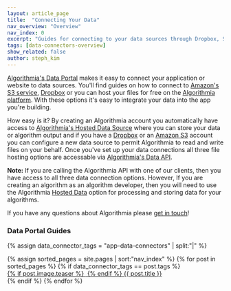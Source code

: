 ```yaml
---
layout: article_page
title:  "Connecting Your Data"
nav_overview: "Overview"
nav_index: 0
excerpt: "Guides for connecting to your data sources through Dropbox, S3, or Algorithmia Hosted Data"
tags: [data-connectors-overview]
show_related: false
author: steph_kim
---
```


<a href="https://algorithmia.com/data">Algorithmia's Data Portal</a> makes it easy to connect your application or website to data sources. You'll find guides on how to connect to <a href="https://aws.amazon.com/s3/">Amazon's S3 service</a>, <a href="https://www.dropbox.com/">Dropbox</a> or you can host your files for free on the <a href="https://algorithmia.com/data/hosted">Algorithmia platform</a>. With these options it's easy to integrate your data into the app you're building.

How easy is it? By creating an Algorithmia account you automatically have access to <a href="https://algorithmia.com/data/hosted">Algorithmia's Hosted Data Source</a> where you can store your data or algorithm output and if you have a <a href="https://www.dropbox.com/">Dropbox</a> or an <a href="https://aws.amazon.com/s3/">Amazon S3</a> account you can configure a new data source to permit Algorithmia to read and write files on your behalf. Once you've set up your data connections all three file hosting options are accessable via <a href="http://docs.algorithmia.com/#data-api-specification">Algorithmia's Data API</a>.

**Note:** If you are calling the Algorithmia API with one of our clients, then you have access to all three data connection options. However, If you are creating an algorithm as an algorithm developer, then you will need to use the Algorithmia <a href="https://algorithmia.com/data/hosted">Hosted Data</a> option for processing and storing data for your algorithms.

If you have any questions about Algorithmia please <a href="mailto:support@algorithmia.com">get in touch</a>!

### Data Portal Guides
{% assign data_connector_tags = "app-data-connectors" | split:"|" %}
<div class="row data-connectors">
  {% assign sorted_pages = site.pages | sort:"nav_index" %}
  {% for post in sorted_pages %}
    {% if data_connector_tags == post.tags %}
      <div class="col-xs-4 col-sm-4 col-md-3">
        <a  href="{{ post.url | relative_url }}" class="lang-tile">
          {% if post.image.teaser %}
            <img  src="{{ post.image.teaser | prepend:'/images' | relative_url }}" alt="" itemprop="image" class="lang-icon">
          {% endif %}
          {{ post.title }}
        </a>
      </div>
    {% endif %}
  {% endfor %}
</div>
